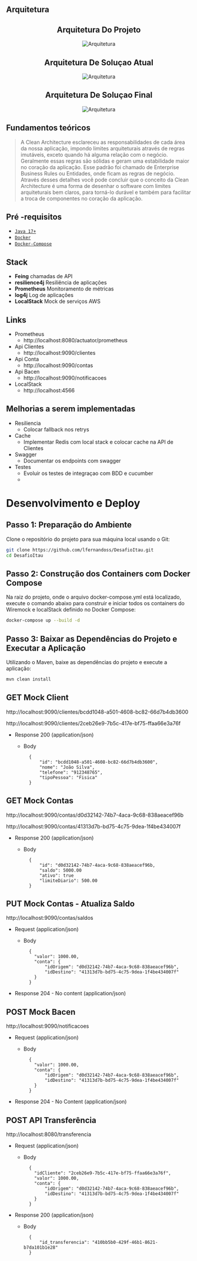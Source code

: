 ## Arquitetura
<div align="center">

## Arquitetura Do Projeto
![Arquitetura](img/arquiteturaprojeto.png "Arquitetura")

## Arquitetura De Soluçao Atual
![Arquitetura](img/arquiteturaatual.png "Arquitetura1")

## Arquitetura De Soluçao Final
![Arquitetura](img/DesafioItau.png "Arquitetura2")

</div>


## Fundamentos teóricos

> A Clean Architecture esclareceu as responsabilidades de cada área da nossa aplicação, impondo limites arquiteturais através de regras imutáveis, exceto quando há alguma relação com o negócio. Geralmente essas regras são sólidas e geram uma estabilidade maior no coração da aplicação. Esse padrão foi chamado de Enterprise Business Rules ou Entidades, onde ficam as regras de negócio. 
Através desses detalhes você pode concluir que o conceito da Clean Architecture é uma forma de desenhar o software com limites arquiteturais bem claros, para torná-lo durável e também para facilitar a troca de componentes no coração da aplicação.
##  Pré -requisitos

- [ `Java 17+` ](https://www.oracle.com/java/technologies/downloads/#java11)
- [ `Docker` ](https://www.docker.com/)
- [ `Docker-Compose` ](https://docs.docker.com/compose/install/)




## Stack
- **Feing** chamadas de API
- **resilience4j** Resiliência de aplicações
- **Prometheus** Monitoramento de métricas
- **log4j** Log de aplicações
- **LocalStack** Mock de serviços AWS

## Links

- Prometheus
  - http://localhost:8080/actuator/prometheus
- Api Clientes
  - http://localhost:9090/clientes
- Api Conta
  - http://localhost:9090/contas
- Api Bacen
  - http://localhost:9090/notificacoes
- LocalStack
  - http://localhost:4566

## Melhorias a serem implementadas 
- Resiliencia
  - Colocar fallback nos retrys
- Cache
  - Implementar Redis com local stack e colocar cache na API de Clientes
- Swagger
  - Documentar os endpoints com swagger
- Testes
  - Evoluir os testes de integraçao com BDD e cucumber
  - 
# Desenvolvimento e Deploy



## Passo 1: Preparação do Ambiente

Clone o repositório do projeto para sua máquina local usando o Git:

```bash
git clone https://github.com/lfernandoss/DesafioItau.git
cd DesafioItau
```

## Passo 2: Construção dos Containers com Docker Compose

Na raiz do projeto, onde o arquivo docker-compose.yml está localizado, execute o comando abaixo para construir e iniciar todos os containers do Wiremock e localStack definido no Docker Compose:

```bash
docker-compose up --build -d
```

## Passo 3: Baixar as Dependências do Projeto e Executar a Aplicação

Utilizando o Maven, baixe as dependências do projeto e execute a aplicação:


```bash
mvn clean install 
```


## GET Mock Client

  http://localhost:9090/clientes/bcdd1048-a501-4608-bc82-66d7b4db3600
  
  http://localhost:9090/clientes/2ceb26e9-7b5c-417e-bf75-ffaa66e3a76f

  + Response 200 (application/json)

    + Body

            {
                "id": "bcdd1048-a501-4608-bc82-66d7b4db3600",
                "nome": "João Silva",
                "telefone": "912348765",
                "tipoPessoa": "Fisica"
            }
  



## GET Mock Contas

  http://localhost:9090/contas/d0d32142-74b7-4aca-9c68-838aeacef96b
  
  http://localhost:9090/contas/41313d7b-bd75-4c75-9dea-1f4be434007f

  + Response 200 (application/json)

    + Body

            {
                "id": "d0d32142-74b7-4aca-9c68-838aeacef96b,
                "saldo": 5000.00
                "ativo": true
                "limiteDiario": 500.00
            }


      

## PUT Mock Contas - Atualiza Saldo

  http://localhost:9090/contas/saldos

  + Request (application/json)

    + Body

            {
              "valor": 1000.00,
              "conta": {
                  "idOrigem": "d0d32142-74b7-4aca-9c68-838aeacef96b",
                  "idDestino": "41313d7b-bd75-4c75-9dea-1f4be434007f"
              }
            }

  + Response 204 - No content (application/json)




## POST Mock Bacen

  http://localhost:9090/notificacoes

  + Request (application/json)

    + Body

            {
              "valor": 1000.00,
              "conta": {
                  "idOrigem": "d0d32142-74b7-4aca-9c68-838aeacef96b",
                  "idDestino": "41313d7b-bd75-4c75-9dea-1f4be434007f"
              }
            }

  + Response 204 - No Content (application/json)
      



## POST API Transferência

http://localhost:8080/transferencia

  + Request (application/json)

    + Body

            {
              "idCliente": "2ceb26e9-7b5c-417e-bf75-ffaa66e3a76f",
              "valor": 1000.00,
              "conta": {
                  "idOrigem": "d0d32142-74b7-4aca-9c68-838aeacef96b",
                  "idDestino": "41313d7b-bd75-4c75-9dea-1f4be434007f"
              }
            }

  + Response 200 (application/json)

    + Body

            {
                "id_transferencia": "410bb5b0-429f-46b1-8621-b7da101b1e28"
            }
